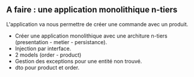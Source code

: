 ## A faire : une application monolithique n-tiers

L'application va nous permettre de créer une commande avec un produit.

- Créer une application monolithique avec une architure n-tiers (presentation - metier - persistance).
- Injection par interface.
- 2 models (order - product)
- Gestion des exceptions pour une entité non trouvé.
- dto pour product et order.
